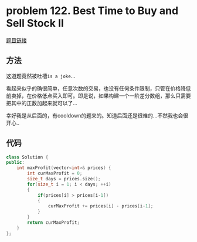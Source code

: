 # problem 122. Best Time to Buy and Sell Stock II

[题目链接](https://leetcode.com/problems/best-time-to-buy-and-sell-stock-ii/)


## 方法

这道题竟然被吐槽`is a joke`...

看起来似乎的确很简单，任意次数的交易，也没有任何条件限制，只管在价格降低前卖掉，在价格低点买入即可。即是说，如果构建一个一阶差分数组，那么只需要把其中的正数加起来就可以了...

幸好我是从后面的，有cooldown的题来的。知道后面还是很难的...不然我也会很开心..

## 代码

```C++
class Solution {
public:
    int maxProfit(vector<int>& prices) {
        int curMaxProfit = 0;
        size_t days = prices.size();
        for(size_t i = 1; i < days; ++i)
        {
            if(prices[i] > prices[i-1])
            {
                curMaxProfit += prices[i] - prices[i-1];
            }
        }
        return curMaxProfit;
    }
};
```